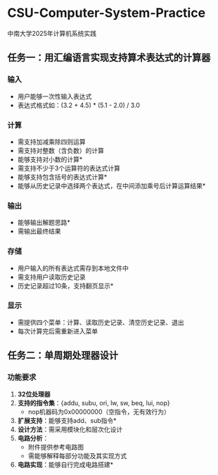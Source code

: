 # CSU-Computer-System-Practice
中南大学2025年计算机系统实践

## 任务一：用汇编语言实现支持算术表达式的计算器

### 输入
- 用户能够一次性输入表达式
- 表达式格式如：(3.2 + 4.5) * (5.1 - 2.0) / 3.0

### 计算
- 需支持加减乘除四则运算
- 需支持对整数（含负数）的计算
- 能够支持对小数的计算*
- 需支持不少于3个运算符的表达式计算
- 能够支持包含括号的表达式计算*
- 能够从历史记录中选择两个表达式，在中间添加乘号后计算运算结果*

### 输出
- 能够输出解题思路*
- 需输出最终结果

### 存储
- 用户输入的所有表达式需存到本地文件中
- 需支持用户读取历史记录
- 历史记录超过10条，支持翻页显示*

### 显示
- 需提供四个菜单：计算、读取历史记录、清空历史记录、退出
- 每次计算完后需重新进入菜单


## 任务二：单周期处理器设计

### 功能要求
1. **32位处理器**
2. **支持的指令集**：{addu, subu, ori, lw, sw, beq, lui, nop}  
   - nop机器码为0x00000000（空指令，无有效行为）
3. **扩展支持**：能够支持add、sub指令*
4. **设计方法**：需采用模块化和层次化设计
5. **电路分析**：  
   - 附件提供参考电路图  
   - 需能够解释每部分功能及其实现方式
6. **电路实现**：能够自行完成电路搭建*

